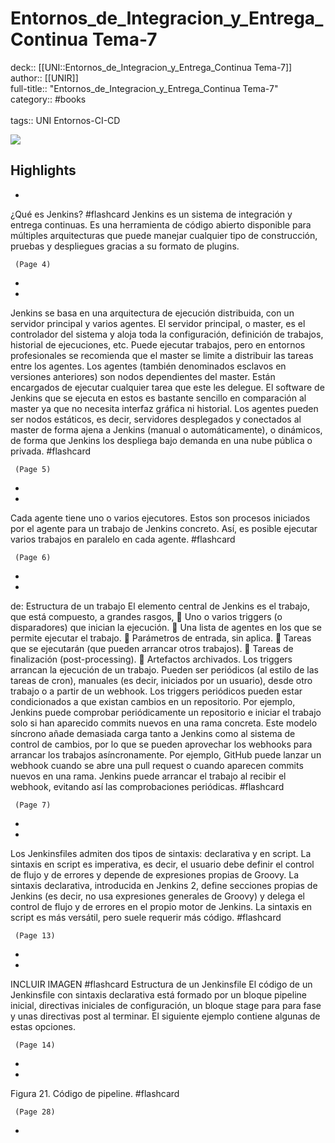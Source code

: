 # Entornos_de_Integracion_y_Entrega_Continua Tema-7

deck:: [[UNI::Entornos_de_Integracion_y_Entrega_Continua Tema-7]]\
author:: [[UNIR]]\
full-title:: "Entornos_de_Integracion_y_Entrega_Continua Tema-7"\
category:: #books\
\
tags:: UNI Entornos-CI-CD  

![](https://readwise-assets.s3.amazonaws.com/media/uploaded_book_covers/profile_22942/5360dc73-d287-4d6f-8309-e6ddfbb2ce3e.jpg)

## Highlights
- 
 ¿Qué es Jenkins? #flashcard 
    Jenkins es un sistema de integración y entrega continuas. Es una herramienta de código abierto disponible para múltiples arquitecturas que puede manejar cualquier tipo de construcción, pruebas y despliegues gracias a su formato de plugins.

     (Page 4)
-
- 

Jenkins se basa en una arquitectura de ejecución distribuida, con un servidor principal y varios agentes. El servidor principal, o master, es el controlador del sistema y aloja toda la configuración, definición de trabajos, historial de ejecuciones, etc. Puede ejecutar trabajos, pero en entornos profesionales se recomienda que el master se limite a distribuir las tareas entre los agentes. Los agentes (también denominados esclavos en versiones anteriores) son nodos dependientes del master. Están encargados de ejecutar cualquier tarea que este les delegue. El software de Jenkins que se ejecuta en estos es bastante sencillo en comparación al master ya que no necesita interfaz gráfica ni historial. Los agentes pueden ser nodos estáticos, es decir, servidores desplegados y conectados al master de forma ajena a Jenkins (manual o automáticamente), o dinámicos, de forma que Jenkins los despliega bajo demanda en una nube pública o privada. #flashcard 


     (Page 5)
-
- 

Cada agente tiene uno o varios ejecutores. Estos son procesos iniciados por el agente para un trabajo de Jenkins concreto. Así, es posible ejecutar varios trabajos en paralelo en cada agente. #flashcard 


     (Page 6)
-
- 

de: Estructura de un trabajo El elemento central de Jenkins es el trabajo, que está compuesto, a grandes rasgos,  Uno o varios triggers (o disparadores) que inician la ejecución.  Una lista de agentes en los que se permite ejecutar el trabajo.  Parámetros de entrada, sin aplica.  Tareas que se ejecutarán (que pueden arrancar otros trabajos).  Tareas de finalización (post-processing).  Artefactos archivados. Los triggers arrancan la ejecución de un trabajo. Pueden ser periódicos (al estilo de las tareas de cron), manuales (es decir, iniciados por un usuario), desde otro trabajo o a partir de un webhook. Los triggers periódicos pueden estar condicionados a que existan cambios en un repositorio. Por ejemplo, Jenkins puede comprobar periódicamente un repositorio e iniciar el trabajo solo si han aparecido commits nuevos en una rama concreta. Este modelo síncrono añade demasiada carga tanto a Jenkins como al sistema de control de cambios, por lo que se pueden aprovechar los webhooks para arrancar los trabajos asíncronamente. Por ejemplo, GitHub puede lanzar un webhook cuando se abre una pull request o cuando aparecen commits nuevos en una rama. Jenkins puede arrancar el trabajo al recibir el webhook, evitando así las comprobaciones periódicas. #flashcard 


     (Page 7)
-
- 

Los Jenkinsfiles admiten dos tipos de sintaxis: declarativa y en script. La sintaxis en script es imperativa, es decir, el usuario debe definir el control de flujo y de errores y depende de expresiones propias de Groovy. La sintaxis declarativa, introducida en Jenkins 2, define secciones propias de Jenkins (es decir, no usa expresiones generales de Groovy) y delega el control de flujo y de errores en el propio motor de Jenkins. La sintaxis en script es más versátil, pero suele requerir más código. #flashcard 


     (Page 13)
-
- 
 INCLUIR IMAGEN #flashcard 
    Estructura de un Jenkinsfile El código de un Jenkinsfile con sintaxis declarativa está formado por un bloque pipeline inicial, directivas iniciales de configuración, un bloque stage para para fase y unas directivas post al terminar. El siguiente ejemplo contiene algunas de estas opciones.

     (Page 14)
-
- 

Figura 21. Código de pipeline. #flashcard 


     (Page 28)
-
